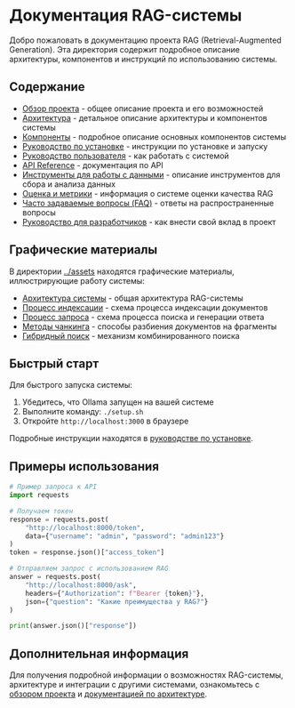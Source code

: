 # Документация RAG-системы

Добро пожаловать в документацию проекта RAG (Retrieval-Augmented Generation). Эта директория содержит подробное описание архитектуры, компонентов и инструкций по использованию системы.

## Содержание

- [Обзор проекта](./overview.md) - общее описание проекта и его возможностей
- [Архитектура](./architecture.md) - детальное описание архитектуры и компонентов системы
- [Компоненты](./components.md) - подробное описание основных компонентов системы
- [Руководство по установке](./installation.md) - инструкции по установке и запуску
- [Руководство пользователя](./user-guide.md) - как работать с системой
- [API Reference](./api-reference.md) - документация по API
- [Инструменты для работы с данными](./dataset-tools.md) - описание инструментов для сбора и анализа данных
- [Оценка и метрики](./evaluation.md) - информация о системе оценки качества RAG
- [Часто задаваемые вопросы (FAQ)](./faq.md) - ответы на распространенные вопросы
- [Руководство для разработчиков](./contributing.md) - как внести свой вклад в проект

## Графические материалы

В директории [../assets](../assets) находятся графические материалы, иллюстрирующие работу системы:

- [Архитектура системы](../assets/architecture.svg) - общая архитектура RAG-системы
- [Процесс индексации](../assets/indexing-process.svg) - схема процесса индексации документов
- [Процесс запроса](../assets/query-process.svg) - схема процесса поиска и генерации ответа
- [Методы чанкинга](../assets/chunking-methods.svg) - способы разбиения документов на фрагменты
- [Гибридный поиск](../assets/hybrid-search.svg) - механизм комбинированного поиска

## Быстрый старт

Для быстрого запуска системы:

1. Убедитесь, что Ollama запущен на вашей системе
2. Выполните команду: `./setup.sh`
3. Откройте `http://localhost:3000` в браузере

Подробные инструкции находятся в [руководстве по установке](./installation.md). 

## Примеры использования

```python
# Пример запроса к API
import requests

# Получаем токен
response = requests.post(
    "http://localhost:8000/token",
    data={"username": "admin", "password": "admin123"}
)
token = response.json()["access_token"]

# Отправляем запрос с использованием RAG
answer = requests.post(
    "http://localhost:8000/ask",
    headers={"Authorization": f"Bearer {token}"},
    json={"question": "Какие преимущества у RAG?"}
)

print(answer.json()["response"])
```

## Дополнительная информация

Для получения подробной информации о возможностях RAG-системы, архитектуре и интеграции с другими системами, ознакомьтесь с [обзором проекта](./overview.md) и [документацией по архитектуре](./architecture.md). 